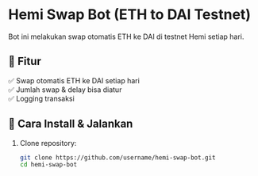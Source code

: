 # Hemi Swap Bot (ETH to DAI Testnet)

Bot ini melakukan swap otomatis ETH ke DAI di testnet Hemi setiap hari.

## 🚀 Fitur
✅ Swap otomatis ETH ke DAI setiap hari  
✅ Jumlah swap & delay bisa diatur  
✅ Logging transaksi  

## 📌 Cara Install & Jalankan
1. Clone repository:
   ```sh
   git clone https://github.com/username/hemi-swap-bot.git
   cd hemi-swap-bot
